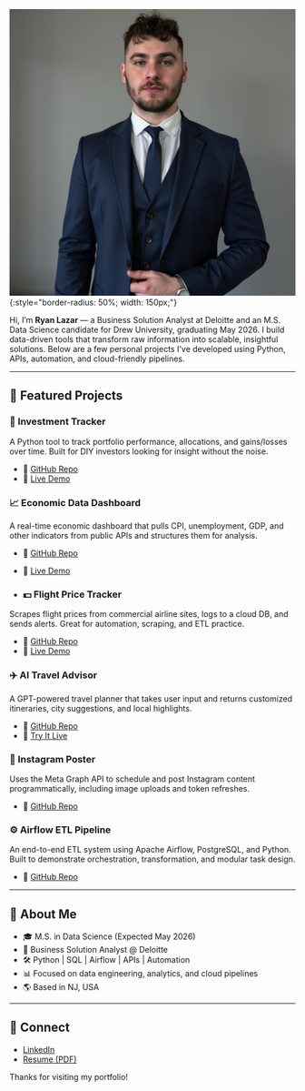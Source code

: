 ![Avatar](avatar.jpg){:style="border-radius: 50%; width: 150px;"}

Hi, I’m **Ryan Lazar** — a Business Solution Analyst at Deloitte and an M.S. Data Science candidate for Drew University, graduating May 2026. I build data-driven tools that transform raw information into scalable, insightful solutions. Below are a few personal projects I've developed using Python, APIs, automation, and cloud-friendly pipelines.

---

## 📌 Featured Projects

### 🧾 Investment Tracker  
A Python tool to track portfolio performance, allocations, and gains/losses over time. Built for DIY investors looking for insight without the noise.  
- 🔗 [GitHub Repo](https://github.com/LazarRyan/investment-tracker)
- 🚀 [Live Demo](https://investment-tracker-tau.vercel.app/)

### 📈 Economic Data Dashboard  
A real-time economic dashboard that pulls CPI, unemployment, GDP, and other indicators from public APIs and structures them for analysis.  
- 🔗 [GitHub Repo](https://github.com/LazarRyan/EconomicData)  
- 🚀 [Live Demo](https://econdata.streamlit.app/)

- ### 💵 Flight Price Tracker  
Scrapes flight prices from commercial airline sites, logs to a cloud DB, and sends alerts. Great for automation, scraping, and ETL practice.  
- 🔗 [GitHub Repo](https://github.com/LazarRyan/price-tracker-project)
- 🚀 [Live Demo](https://flight-price-tracker.streamlit.app/)

### ✈️ AI Travel Advisor  
A GPT-powered travel planner that takes user input and returns customized itineraries, city suggestions, and local highlights.  
- 🔗 [GitHub Repo](https://github.com/LazarRyan/ai-travel-advisor)  
- 🚀 [Try It Live](https://ai-travel-advisor.streamlit.app/)

### 📸 Instagram Poster  
Uses the Meta Graph API to schedule and post Instagram content programmatically, including image uploads and token refreshes.  
- 🔗 [GitHub Repo](https://github.com/LazarRyan/instagram-poster)

### ⚙️ Airflow ETL Pipeline  
An end-to-end ETL system using Apache Airflow, PostgreSQL, and Python. Built to demonstrate orchestration, transformation, and modular task design.  
- 🔗 [GitHub Repo](https://github.com/LazarRyan/airflow-etl-project)


---

## 🧠 About Me

- 🎓 M.S. in Data Science (Expected May 2026)  
- 🏢 Business Solution Analyst @ Deloitte  
- 🛠️ Python | SQL | Airflow | APIs | Automation  
- 📊 Focused on data engineering, analytics, and cloud pipelines  
- 🌎 Based in NJ, USA

---

## 🔗 Connect

- [LinkedIn](https://www.linkedin.com/in/ryan-lazar123/)  
- [Resume (PDF)](resume.pdf)

Thanks for visiting my portfolio!
